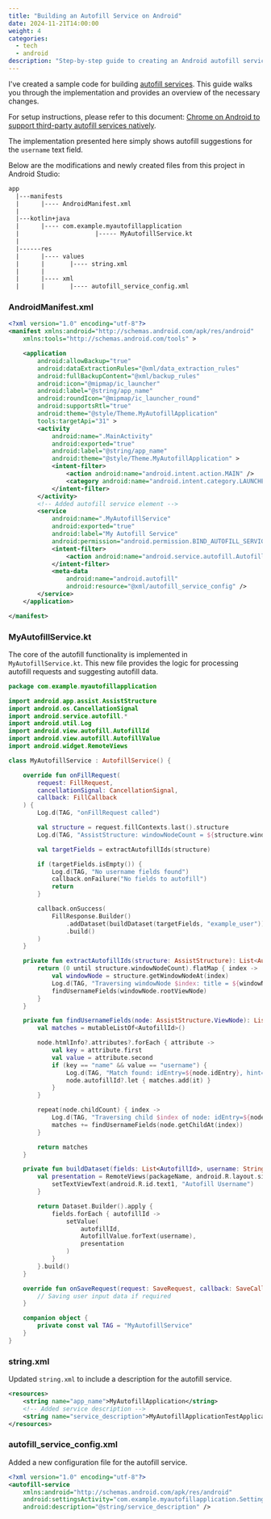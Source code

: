 ```yaml
---
title: "Building an Autofill Service on Android"
date: 2024-11-21T14:00:00
weight: 4
categories:
  - tech
  - android
description: "Step-by-step guide to creating an Android autofill service."
---
```


I've created a sample code for building [autofill services](https://developer.android.com/identity/autofill/autofill-services). This guide walks you through the implementation and provides an overview of the necessary changes.

For setup instructions, please refer to this document: [Chrome on Android to support third-party autofill services natively](https://developers.googleblog.com/en/chrome-3p-autofill-services/).

The implementation presented here simply shows autofill suggestions for the `username` text field.

Below are the modifications and newly created files from this project in Android Studio:

```txt
app
  |---manifests
  |      |---- AndroidManifest.xml
  |
  |---kotlin+java
  |      |---- com.example.myautofillapplication
  |                     |----- MyAutofillService.kt
  |
  |------res
  |      |---- values
  |      |       |---- string.xml
  |      |       
  |      |---- xml
  |      |       |---- autofill_service_config.xml
```

### AndroidManifest.xml

```xml
<?xml version="1.0" encoding="utf-8"?>
<manifest xmlns:android="http://schemas.android.com/apk/res/android"
    xmlns:tools="http://schemas.android.com/tools" >

    <application
        android:allowBackup="true"
        android:dataExtractionRules="@xml/data_extraction_rules"
        android:fullBackupContent="@xml/backup_rules"
        android:icon="@mipmap/ic_launcher"
        android:label="@string/app_name"
        android:roundIcon="@mipmap/ic_launcher_round"
        android:supportsRtl="true"
        android:theme="@style/Theme.MyAutofillApplication"
        tools:targetApi="31" >
        <activity
            android:name=".MainActivity"
            android:exported="true"
            android:label="@string/app_name"
            android:theme="@style/Theme.MyAutofillApplication" >
            <intent-filter>
                <action android:name="android.intent.action.MAIN" />
                <category android:name="android.intent.category.LAUNCHER" />
            </intent-filter>
        </activity>
        <!-- Added autofill service element -->
        <service
            android:name=".MyAutofillService"
            android:exported="true"
            android:label="My Autofill Service"
            android:permission="android.permission.BIND_AUTOFILL_SERVICE">
            <intent-filter>
                <action android:name="android.service.autofill.AutofillService" />
            </intent-filter>
            <meta-data
                android:name="android.autofill"
                android:resource="@xml/autofill_service_config" />
        </service>
    </application>

</manifest>
```

### MyAutofillService.kt

The core of the autofill functionality is implemented in `MyAutofillService.kt`. This new file provides the logic for processing autofill requests and suggesting autofill data.

```kotlin
package com.example.myautofillapplication

import android.app.assist.AssistStructure
import android.os.CancellationSignal
import android.service.autofill.*
import android.util.Log
import android.view.autofill.AutofillId
import android.view.autofill.AutofillValue
import android.widget.RemoteViews

class MyAutofillService : AutofillService() {

    override fun onFillRequest(
        request: FillRequest,
        cancellationSignal: CancellationSignal,
        callback: FillCallback
    ) {
        Log.d(TAG, "onFillRequest called")

        val structure = request.fillContexts.last().structure
        Log.d(TAG, "AssistStructure: windowNodeCount = ${structure.windowNodeCount}")

        val targetFields = extractAutofillIds(structure)

        if (targetFields.isEmpty()) {
            Log.d(TAG, "No username fields found")
            callback.onFailure("No fields to autofill")
            return
        }

        callback.onSuccess(
            FillResponse.Builder()
                .addDataset(buildDataset(targetFields, "example_user"))
                .build()
        )
    }

    private fun extractAutofillIds(structure: AssistStructure): List<AutofillId> {
        return (0 until structure.windowNodeCount).flatMap { index ->
            val windowNode = structure.getWindowNodeAt(index)
            Log.d(TAG, "Traversing windowNode $index: title = ${windowNode.title}")
            findUsernameFields(windowNode.rootViewNode)
        }
    }

    private fun findUsernameFields(node: AssistStructure.ViewNode): List<AutofillId> {
        val matches = mutableListOf<AutofillId>()

        node.htmlInfo?.attributes?.forEach { attribute ->
            val key = attribute.first
            val value = attribute.second
            if (key == "name" && value == "username") {
                Log.d(TAG, "Match found: idEntry=${node.idEntry}, hint=${node.hint}")
                node.autofillId?.let { matches.add(it) }
            }
        }

        repeat(node.childCount) { index ->
            Log.d(TAG, "Traversing child $index of node: idEntry=${node.idEntry}")
            matches += findUsernameFields(node.getChildAt(index))
        }

        return matches
    }

    private fun buildDataset(fields: List<AutofillId>, username: String): Dataset {
        val presentation = RemoteViews(packageName, android.R.layout.simple_list_item_1).apply {
            setTextViewText(android.R.id.text1, "Autofill Username")
        }

        return Dataset.Builder().apply {
            fields.forEach { autofillId ->
                setValue(
                    autofillId,
                    AutofillValue.forText(username),
                    presentation
                )
            }
        }.build()
    }

    override fun onSaveRequest(request: SaveRequest, callback: SaveCallback) {
        // Saving user input data if required
    }

    companion object {
        private const val TAG = "MyAutofillService"
    }
}
```

### string.xml

Updated `string.xml` to include a description for the autofill service.

```xml
<resources>
    <string name="app_name">MyAutofillApplication</string>
    <!-- Added service description -->
    <string name="service_description">MyAutofillApplicationTestApplication</string>
</resources>
```

### autofill_service_config.xml

Added a new configuration file for the autofill service.

```xml
<?xml version="1.0" encoding="utf-8"?>
<autofill-service
    xmlns:android="http://schemas.android.com/apk/res/android"
    android:settingsActivity="com.example.myautofillapplication.SettingsActivity"
    android:description="@string/service_description" />
```
